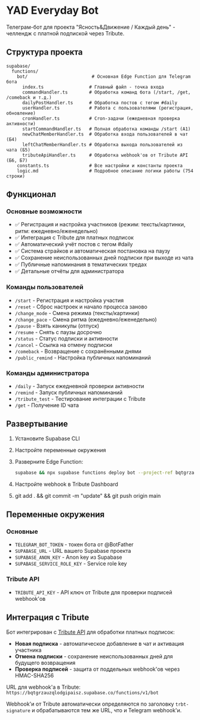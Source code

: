 # YAD Everyday Bot

Телеграм-бот для проекта "Ясность&Движение / Каждый день" - челлендж с платной подпиской через Tribute.

## Структура проекта

```
supabase/
  functions/
    bot/                        # Основная Edge Function для Telegram бота
      index.ts                 # Главный файл - точка входа
      commandHandler.ts        # Обработка команд бота (/start, /get, /comeback и т.д.)
      dailyPostHandler.ts      # Обработка постов с тегом #daily
      userHandler.ts           # Работа с пользователями (регистрация, обновление)
      cronHandler.ts           # Cron-задачи (ежедневная проверка активности)
      startCommandHandler.ts   # Полная обработка команды /start (A1)
      newChatMemberHandler.ts  # Обработка входа пользователей в чат (Б4)
      leftChatMemberHandler.ts # Обработка выхода пользователей из чата (Б5)
      tributeApiHandler.ts     # Обработка webhook'ов от Tribute API (Б6, Б7)
    constants.ts               # Все настройки и константы проекта  
    logic.md                   # Подробное описание логики работы (754 строки)
```

## Функционал

### Основные возможности
- ✅ Регистрация и настройка участников (режим: тексты/картинки, ритм: ежедневно/еженедельно)
- ✅ Интеграция с Tribute для платных подписок
- ✅ Автоматический учёт постов с тегом #daily
- ✅ Система страйков и автоматическая постановка на паузу
- ✅ Сохранение неиспользованных дней подписки при выходе из чата
- ✅ Публичные напоминания в тематических тредах
- ✅ Детальные отчёты для администратора

### Команды пользователей
- `/start` - Регистрация и настройка участия
- `/reset` - Сброс настроек и начало процесса заново
- `/change_mode` - Смена режима (тексты/картинки) 
- `/change_pace` - Смена ритма (ежедневно/еженедельно)
- `/pause` - Взять каникулы (отпуск)
- `/resume` - Снять с паузы досрочно
- `/status` - Статус подписки и активности
- `/cancel` - Ссылка на отмену подписки
- `/comeback` - Возвращение с сохранёнными днями
- `/public_remind` - Настройка публичных напоминаний

### Команды администратора  
- `/daily` - Запуск ежедневной проверки активности
- `/remind` - Запуск публичных напоминаний
- `/tribute_test` - Тестирование интеграции с Tribute
- `/get` - Получение ID чата

## Развертывание

1. Установите Supabase CLI
2. Настройте переменные окружения
3. Разверните Edge Function:
   ```bash
   supabase && npx supabase functions deploy bot --project-ref bqtgrzauzqlodgipaisz
   ```
4. Настройте webhook в Tribute Dashboard

5. git add . && git commit -m "update" && git push origin main
## Переменные окружения

### Основные
- `TELEGRAM_BOT_TOKEN` - токен бота от @BotFather
- `SUPABASE_URL` - URL вашего Supabase проекта  
- `SUPABASE_ANON_KEY` - Anon key из Supabase
- `SUPABASE_SERVICE_ROLE_KEY` - Service role key

### Tribute API
- `TRIBUTE_API_KEY` - API ключ от Tribute для проверки подписей webhook'ов

## Интеграция с Tribute

Бот интегрирован с [Tribute API](https://wiki.tribute.tg/for-content-creators/api-documentation) для обработки платных подписок:

- **Новая подписка** - автоматическое добавление в чат и активация участника
- **Отмена подписки** - сохранение неиспользованных дней для будущего возвращения
- **Проверка подписей** - защита от поддельных webhook'ов через HMAC-SHA256

URL для webhook'а в Tribute: `https://bqtgrzauzqlodgipaisz.supabase.co/functions/v1/bot`

Webhook'и от Tribute автоматически определяются по заголовку `trbt-signature` и обрабатываются тем же URL, что и Telegram webhook'и.
